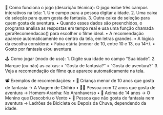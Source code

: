 🧠 Como funciona o jogo (descrição técnica):
		O jogo exibe três campos interativos na tela:
	1.	Um campo para a pessoa digitar a idade.
	2.	Uma caixa de seleção para quem gosta de fantasia.
	3.	Outra caixa de seleção para quem gosta de aventura.
	•	Quando esses dados são preenchidos, o programa analisa as respostas em tempo real e usa uma função chamada geraRecomendacao() para escolher o filme ideal.
	•	A recomendação aparece automaticamente no centro da tela, em letras grandes.
	•	A lógica da escolha considera:
	•	Faixa etária (menor de 10, entre 10 e 13, ou 14+).
	•	Gosto por fantasia e/ou aventura.

🕹️ Como jogar (modo de uso):
	1.	Digite sua idade no campo “Sua idade”.
	2.	Marque (ou não) as caixas:
	•	“Gosta de fantasia?”
	•	“Gosta de aventura?”
	3.	Veja a recomendação de filme que aparece automaticamente na tela.

📽️ Exemplos de recomendações:
	•	👦 Criança menor de 10 anos que gosta de fantasia → A Viagem de Chihiro
	•	🧑‍🦰 Pessoa com 12 anos que gosta de aventura → Homem-Aranha: No Aranhaverso
	•	🧓 Acima de 14 anos → O Menino que Descobriu o Vento
	•	🚴 Pessoa que não gosta de fantasia nem aventura → Ladrões de Bicicleta ou Depois da Chuva, dependendo da idade.
